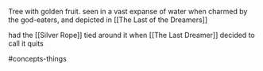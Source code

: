 Tree with golden fruit. seen in a vast expanse of water when charmed by the god-eaters, and depicted in [[The Last of the Dreamers]]

had the [[Silver Rope]] tied around it when [[The Last Dreamer]] decided to call it quits

#concepts-things